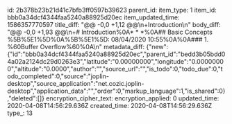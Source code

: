 id: 2b378b23b21d41c7bfb3ff0597b39623
parent_id: 
item_type: 1
item_id: bbb0a34dcf4344faa5240a88925d20ec
item_updated_time: 1586357770597
title_diff: "@@ -0,0 +1,12 @@\n+Introduction\n"
body_diff: "@@ -0,0 +1,93 @@\n+# Introduction%0A* * *%0A## Basic Concepts %5B%5E1%5D%0A%5B%5E1%5D: 08/04/2020 10:55%0A%0A### 1. %60Buffer Overflow%60%0A\n"
metadata_diff: {"new":{"id":"bbb0a34dcf4344faa5240a88925d20ec","parent_id":"bedd3b05bdd04a02a2124dc29d0263e3","latitude":"0.00000000","longitude":"0.00000000","altitude":"0.0000","author":"","source_url":"","is_todo":0,"todo_due":0,"todo_completed":0,"source":"joplin-desktop","source_application":"net.cozic.joplin-desktop","application_data":"","order":0,"markup_language":1,"is_shared":0},"deleted":[]}
encryption_cipher_text: 
encryption_applied: 0
updated_time: 2020-04-08T14:56:29.636Z
created_time: 2020-04-08T14:56:29.636Z
type_: 13